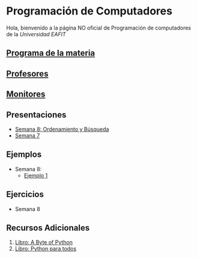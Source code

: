 # Programación de Computadores

Hola, bienvenido a la página NO oficial de Programación de computadores de la _Universidad EAFIT_

## [Programa de la materia](https://drive.google.com/open?id=0B0tZOopbjoslRHEzc1luZDZQZlE)



## [Profesores](profesores/profes.md)

## [Monitores](monitores.md)

## Presentaciones

  + [Semana 8: Ordenamiento y Búsqueda](presentaciones/s8.md)
  + [Semana 7](presentaciones/s7.md)


## Ejemplos
 + Semana 8:
    + [Ejemplo 1](2.Ejercicios/Semana8/Ejemplo1.md)


## Ejercicios
  - Semana 8

## Recursos Adicionales

1. [Libro: A Byte of Python](https://python.swaroopch.com/)
1. [Libro: Python para todos](https://launchpadlibrarian.net/18980633/Python%20para%20todos.pdf)
